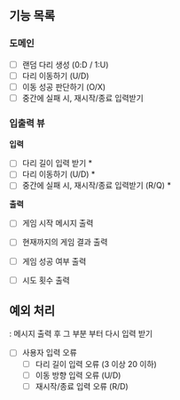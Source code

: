 ## 기능 목록

### 도메인
- [ ] 랜덤 다리 생성 (0:D / 1:U)
- [ ] 다리 이동하기 (U/D)
- [ ] 이동 성공 판단하기 (O/X)
- [ ] 중간에 실패 시, 재시작/종료 입력받기

### 입출력 뷰
**입력**
- [ ] 다리 길이 입력 받기 *
- [ ] 다리 이동하기 (U/D) * 
- [ ] 중간에 실패 시, 재시작/종료 입력받기 (R/Q) *

**출력**
- [ ] 게임 시작 메시지 출력
- [ ] 현재까지의 게임 결과 출력
- [ ] 게임 성공 여부  출력
- [ ] 시도 횟수 출력


## 예외 처리
: 메시지 출력 후 그 부분 부터 다시 입력 받기
- [ ] 사용자 입력 오류
  - [ ] 다리 길이 입력 오류 (3 이상 20 이하)
  - [ ] 이동 방향 입력 오류 (U/D)
  - [ ] 재시작/종료 입력 오류 (R/D)
